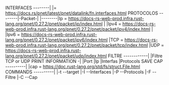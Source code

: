 INTERFACES --------|
|= https://docs.rs/pnet/latest/pnet/datalink/fn.interfaces.html
PROTOCOLOS --------|-Packet-|
|--------|Ip = https://docs-rs-web-prod.infra.rust-lang.org/pnet/0.27.2/pnet/packet/ip/index.html
| |Ipv4 = https://docs-rs-web-prod.infra.rust-lang.org/pnet/0.27.2/pnet/packet/ipv4/index.html
| |Ipv6 = https://docs-rs-web-prod.infra.rust-lang.org/pnet/0.27.2/pnet/packet/ipv6/index.html
|TCP = https://docs-rs-web-prod.infra.rust-lang.org/pnet/0.27.2/pnet/packet/tcp/index.html
|UDP = https://docs-rs-web-prod.infra.rust-lang.org/pnet/0.27.2/pnet/packet/udp/index.html
FILTRE ------------|
|Filtre TCP or UDP
PRINT INFORMATION -|
|Port
|Ip
|Interfas
|Protocols
SAVE CAP ----------|
|cap = https://doc.rust-lang.org/std/fs/struct.File.html
COMMANDS ----------|
|-t --target
|-I --Interfaces
|-P --Protocols
|-F --Filtre
|-C --Cap
